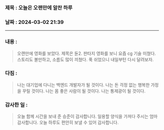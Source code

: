 ### 제목 :  오늘은 오랜만에 알찬 하루

### 날짜 : 2024-03-02 21:39

----

### 내용 :
> 오랜만에 영화를 보았다.
> 제목은 듄2.
> 판타지 영화를 보니 요즘 cg 기술 미쳤다.
> 스토리도 볼만하고, 소름도 많이 끼쳤다.
> 푹 쉬었으니 내일부턴 다시 달려보자.

### 다짐 :
> 나는 대기업에 다니는 백엔드 개발자가 될 것이다.
> 나는 돈 걱정 없는 행복한 가정을 꾸릴 것이다.
> 나는 몸 좋은 사람이 될 것이다.
> 나는 통제광이 될 것이다.
### 감사한 일 :
> 오늘 함께 시간을 보내 준 승준이 감사합니다.
> 일용할 양식을 가져다 주시는 엄마 감사합니다.
> 오늘 하루도 편안히 보낼 수 있어 감사합니다.
